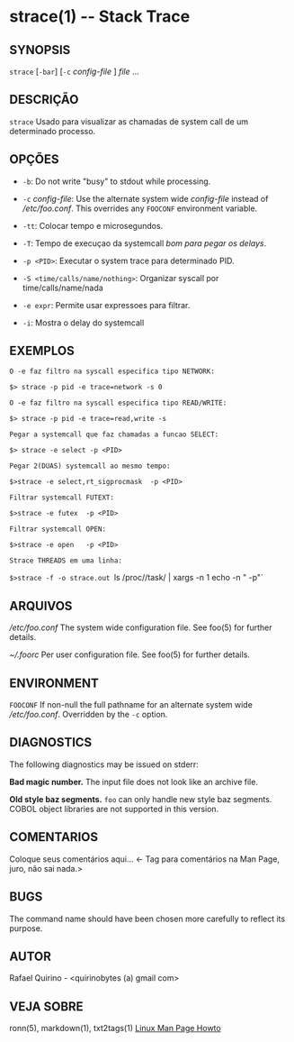strace(1) -- Stack Trace
===============================================


SYNOPSIS
--------

`strace` [`-bar`] [`-c` *config-file* ] *file* ...

DESCRIÇÃO
---------

`strace` Usado para visualizar as chamadas de system call de um determinado processo.

OPÇÕES
------

* `-b`:
  Do not write "busy" to stdout while processing.

* `-c` *config-file*:
  Use the alternate system wide *config-file* instead of */etc/foo.conf*. This
  overrides any `FOOCONF` environment variable.

* `-tt`:
	Colocar tempo e microsegundos.

* `-T`:
	Tempo de execuçao da systemcall *bom para pegar os delays*.

* `-p <PID>`:
	Executar o system trace para determinado PID.

* `-S <time/calls/name/nothing>`:
	Organizar syscall por time/calls/name/nada

* `-e expr`:
	Permite usar expressoes para filtrar.

* `-i`:
	Mostra o delay do systemcall

EXEMPLOS
--------
	
	O -e faz filtro na syscall especifica tipo NETWORK:
`$> strace -p pid -e trace=network -s 0`

	O -e faz filtro na syscall especifica tipo READ/WRITE:
`$> strace -p pid -e trace=read,write -s`

	Pegar a systemcall que faz chamadas a funcao SELECT:
`$> strace -e select -p <PID>`

	Pegar 2(DUAS) systemcall ao mesmo tempo:
`$>strace -e select,rt_sigprocmask	-p <PID>`

	Filtrar systemcall FUTEXT:
`$>strace -e futex	-p <PID>`

	Filtrar systemcall OPEN:
`$>strace -e open 	-p <PID>`


	Strace THREADS em uma linha:
`$>strace -f -o strace.out `ls /proc/<pid>/task/ | xargs -n 1 echo -n " -p"`


ARQUIVOS
--------


*/etc/foo.conf*
  The system wide configuration file. See foo(5) for further details.

*~/.foorc*
  Per user configuration file. See foo(5) for further details.

ENVIRONMENT
-----------

`FOOCONF`
  If non-null the full pathname for an alternate system wide */etc/foo.conf*.
  Overridden by the `-c` option.

DIAGNOSTICS
-----------

The following diagnostics may be issued on stderr:

**Bad magic number.**
  The input file does not look like an archive file.

**Old style baz segments.**
  `foo` can only handle new style baz segments. COBOL object libraries are not
  supported in this version.

COMENTARIOS
-----------

Coloque seus comentários aqui...
<- Tag para comentários na Man Page, juro, não sai nada.>

BUGS
----

The command name should have been chosen more carefully to reflect its
purpose.

AUTOR
-----

Rafael Quirino - <quirinobytes (a) gmail com>

VEJA SOBRE
----------

ronn(5), markdown(1), txt2tags(1) [Linux Man Page Howto](
http://www.schweikhardt.net/man_page_howto.html)
